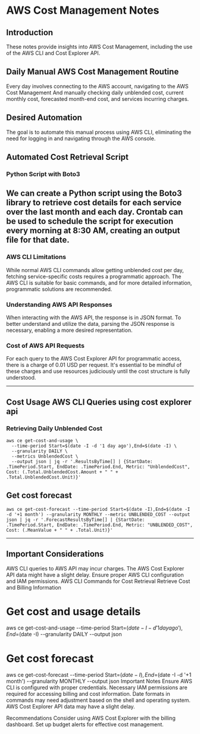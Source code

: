 # AWS Cost Management Notes

## Introduction
These notes provide insights into AWS Cost Management, including the use of the AWS CLI and Cost Explorer API. 

## Daily Manual AWS Cost Management Routine
Every day involves connecting to the AWS account, navigating to the AWS Cost Management
And manually checking daily unblended cost, current monthly cost, forecasted month-end cost, and services incurring charges.

## Desired Automation
The goal is to automate this manual process using AWS CLI, eliminating the need for logging in and navigating through the AWS console.

## Automated Cost Retrieval Script

### Python Script with Boto3
We can create a Python script using the Boto3 library to retrieve cost details for each service over the last month and each day. 
Crontab can be used to schedule the script for execution every morning at 8:30 AM, creating an output file for that date.
---

### AWS CLI Limitations
While normal AWS CLI commands allow getting unblended cost per day, fetching service-specific costs requires a programmatic approach. 
The AWS CLI is suitable for basic commands, and for more detailed information, programmatic solutions are recommended.

### Understanding AWS API Responses
When interacting with the AWS API, the response is in JSON format. 
To better understand and utilize the data, parsing the JSON response is necessary, enabling a more desired representation.

### Cost of AWS API Requests
For each query to the AWS Cost Explorer API for programmatic access, there is a charge of 0.01 USD per request. 
It's essential to be mindful of these charges and use resources judiciously until the cost structure is fully understood.

---

## Cost Usage AWS CLI Queries using cost explorer api

### Retrieving Daily Unblended Cost
```
aws ce get-cost-and-usage \
  --time-period Start=$(date -I -d '1 day ago'),End=$(date -I) \
  --granularity DAILY \
  --metrics UnblendedCost \
  --output json | jq -r '.ResultsByTime[] | {StartDate: .TimePeriod.Start, EndDate: .TimePeriod.End, Metric: "UnblendedCost", Cost: (.Total.UnblendedCost.Amount + " " + .Total.UnblendedCost.Unit)}'
```

## Get cost forecast
```
aws ce get-cost-forecast --time-period Start=$(date -I),End=$(date -I -d '+1 month') --granularity MONTHLY --metric UNBLENDED_COST --output json | jq -r '.ForecastResultsByTime[] | {StartDate: .TimePeriod.Start, EndDate: .TimePeriod.End, Metric: "UNBLENDED_COST", Cost: (.MeanValue + " " + .Total.Unit)}'
```

---

## Important Considerations
AWS CLI queries to AWS API may incur charges.
The AWS Cost Explorer API data might have a slight delay.
Ensure proper AWS CLI configuration and IAM permissions.
AWS CLI Commands for Cost Retrieval
Retrieve Cost and Billing Information


# Get cost and usage details
aws ce get-cost-and-usage --time-period Start=$(date -I -d '1 day ago'),End=$(date -I) --granularity DAILY --output json

# Get cost forecast
aws ce get-cost-forecast --time-period Start=$(date -I),End=$(date -I -d '+1 month') --granularity MONTHLY --output json
Important Notes
Ensure AWS CLI is configured with proper credentials.
Necessary IAM permissions are required for accessing billing and cost information.
Date formats in commands may need adjustment based on the shell and operating system.
AWS Cost Explorer API data may have a slight delay.

Recommendations
Consider using AWS Cost Explorer with the billing dashboard.
Set up budget alerts for effective cost management.



